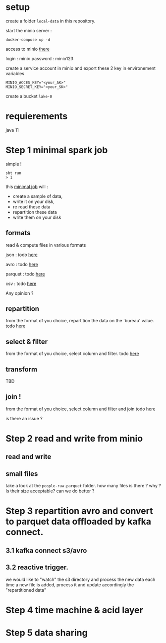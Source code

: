 # setup 

create a folder `local-data` in this repository.

start the minio server :
```
docker-compose up -d
```

access to minio [there](http://127.0.0.1:9001) 

login : minio
password : minio123

create a service account in minio 
and export these 2 key in environement variables
```
MINIO_ACCES_KEY="<your_AK>"
MINIO_SECRET_KEY="<your_SK>"
```

create a bucket `lake-0`

# requierements
java 11

# Step 1 minimal spark job

simple ! 

```
sbt run
> 1
```

this [minimal job](src/main/scala/main_local.scala) will :
* create a sample of data,
* write it on your disk, 
* re read these data
* repartition these data
* write them on your disk
 
## formats

read & compute files in various formats

json :
todo [here](src/main/scala/main_local_json.scala)

avro :
todo [here](src/main/scala/main_local_avro.scala)

parquet : 
todo [here](src/main/scala/main_local_parquet.scala)

csv : 
todo [here](src/main/scala/main_local_csv.scala)

Any opinion ?

## repartition

from the format of you choice, repartition the data on the 'bureau' value.
todo [here](src/main/scala/main_local_repartition.scala)
## select & filter
from the format of you choice, select column and filter.
todo [here](src/main/scala/main_local_select.scala)

## transform
TBD
## join !
from the format of you choice, select column and filter and join
todo [here](src/main/scala/main_local_join.scala)

is there an issue ?

# Step 2 read and write from minio

## read and write
## small files
take a look at the `people-raw.parquet` folder.
how many files is there ? why ?
Is their size acceptable?
can we do better ? 
# Step 3 repartition avro and convert to parquet data offloaded by kafka connect.

## 3.1 kafka connect s3/avro

## 3.2 reactive trigger.
we would like to "watch" the s3 directory and process the new data each time a new file is added, process it and update accordingly the "repartitioned data"

# Step 4 time machine & acid layer

# Step 5 data sharing

